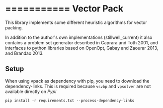 ===========
Vector Pack
===========

This library implements some different heuristic algorithms for vector packing. 

In addition to the author's own implementations (stillwell_current) it also 
contains a problem set generator described in Caprara and Toth 2001, and interfaces
to python libraries based on OpenOpt, Gabay and Zaourar 2013, and Brandao 2013.

Setup
-----

When using vpack as dependency with pip, you need to download the dependency-links.
This is required because `vsvbp` and `vpsolver` are not available directly on _Pypi_

```
pip install -r requirements.txt --process-dependency-links
```
